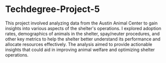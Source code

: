 # Techdegree-Project-5
 
This project involved analyzing data from the Austin Animal Center to gain insights into various aspects of the shelter's operations. I explored adoption rates, demographics of animals in the shelter, spay/neuter procedures, and other key metrics to help the shelter better understand its performance and allocate resources effectively. The analysis aimed to provide actionable insights that could aid in improving animal welfare and optimizing shelter operations.